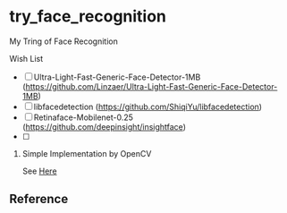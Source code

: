# try_face_recognition
My Tring of Face Recognition

Wish List

- [ ] Ultra-Light-Fast-Generic-Face-Detector-1MB (https://github.com/Linzaer/Ultra-Light-Fast-Generic-Face-Detector-1MB) 
- [ ] libfacedetection (https://github.com/ShiqiYu/libfacedetection)
- [ ] Retinaface-Mobilenet-0.25 (https://github.com/deepinsight/insightface)
- [ ] 


1. Simple Implementation by OpenCV

   See [Here](./OpenCV_FR/Run.md)





## Reference

